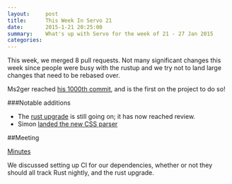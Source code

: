 ```yaml
---
layout:     post
title:      This Week In Servo 21
date:       2015-1-21 20:25:00
summary:    What's up with Servo for the week of 21 - 27 Jan 2015
categories: 
---
```


This week, we merged 8 pull requests. Not many significant changes this week since people
 were busy with the rustup and we try not to land large changes that need to be rebased over.

Ms2ger reached [his 1000th commit](https://github.com/servo/servo/commit/13c7cf928a5817de315a58a4fa15dc9b7fdc3d7f), and is the first on the project to do so!

###Notable additions

 - The [rust upgrade](https://github.com/servo/servo/pull/4719) is still going on; it has now reached review.
 - Simon [landed the new CSS parser](https://github.com/servo/servo/pull/4689)

##Meeting

[Minutes](https://github.com/servo/servo/wiki/Meeting-2015-01-26)

We discussed setting up CI for our dependencies, whether or not they should all track Rust nightly, and the rust upgrade.